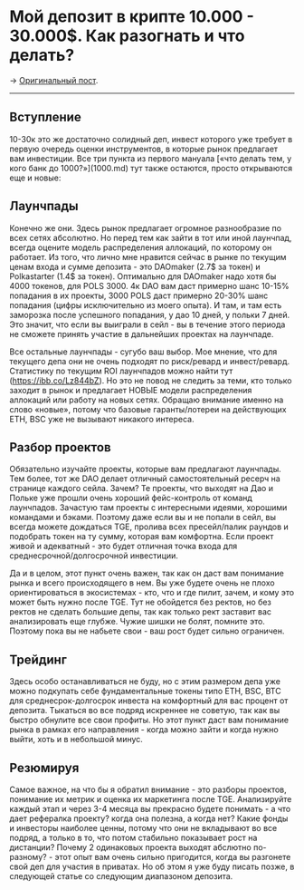 # Мой депозит в крипте 10.000 - 30.000$. Как разогнать и что делать?
-> [Оригинальный пост](https://t.me/idoresearch/199).

---

## Вступление
10-30к это же достаточно солидный деп, инвест которого уже требует в первую очередь оценки инструментов, в которые рынок предлагает вам инвестиции. Все три пункта из первого мануала [«что делать тем, у кого банк до $1000?»]($1000.md) тут также остаются, просто открываются еще и новые:

## Лаунчпады 
Конечно же они. Здесь рынок предлагает огромное разнообразие по всех сетях абсолютно. Но перед тем как зайти в тот или иной лаунчпад, всегда оцените модель распределения аллокаций, по которому он работает. Из того, что лично мне нравится сейчас в рынке по текущим ценам входа и сумме депозита - это DAOmaker (2.7$ за токен) и Polkastarter (1.4$ за токен). Оптимально для DAOmaker надо хотя бы 4000 токенов, для POLS 3000. 4к DAO вам даст примерно шанс 10-15% попадания в их проекты, 3000 POLS даст примерно 20-30% шанс попадания (цифры исключительно из моего опыта). И там, и там есть заморозка после успешного попадания, у дао 10 дней, у польки 7 дней. Это значит, что если вы выиграли в сейл - вы в течение этого периода не сможете принять участие в дальнейших проектах на лаунчпаде.

Все остальные лаунчпады - сугубо ваш выбор. Мое мнение, что для текущего депа они не очень подходят по риск/ревард и инвест/ревард. Статистику по текущим ROI лаунчпадов можно найти тут (https://ibb.co/Lz844bZ). Но это не повод не следить за теми, кто только заходит в рынок и предлагает НОВЫЕ модели распределения аллокаций или работу на новых сетях. Обращаю внимание именно на слово «новые», потому что базовые гаранты/лотереи на действующих ETH, BSC уже не вызывают никакого интереса. 

## Разбор проектов
Обязательно изучайте проекты, которые вам предлагают лаунчпады. Тем более, тот же DAO делает отличный самостоятельный ресерч на странице каждого сейла. Зачем? Те проекты, что выходят на Дао и Польке уже прошли очень хороший фейс-контроль от команд лаунчпадов. Зачастую там проекты с интересными идеями, хорошими командами и бэками. Поэтому даже если вы и не попали в сейл, вы всегда можете дождаться TGE, пролива всех пресейл/палик раундов и подобрать токен на ту сумму, которая вам комфортна. Если проект живой и адекватный - это будет отличная точка входа для среднесрочной/долгосрочной инвестиции. 

Да и в целом, этот пункт очень важен, так как он даст вам понимание рынка и всего происходящего в нем. Вы уже будете очень не плохо ориентироваться в экосистемах - кто, что и где пилит, зачем, и кому это может быть нужно после TGE. Тут не обойдется без ректов, но без ректов не сделать большие депы, так как только рект заставит вас анализировать еще глубже. Чужие шишки не болят, помните это. Поэтому пока вы не набьете свои - ваш рост будет сильно ограничен.

## Трейдинг
Здесь особо останавливаться не буду, но с этим размером депа уже можно подкупать себе фундаментальные токены типо ETH, BSC, BTC для среднесрок-долгосрок инвеста на комфортный для вас процент от депозита. Тыкаться во все подряд искреннее не советую, так  как вы быстро обнулите все свои профиты. Но этот пункт даст вам понимание рынка в рамках его направления - когда можно зайти и когда нужно выйти, хоть и в небольшой минус.

## Резюмируя
Самое важное, на что бы я обратил внимание - это разборы проектов, понимание их метрик и оценка их маркетинга после TGE. Анализируйте каждый этап и через 3-4 месяца вы прекрасно будете понимать - а что дает рефералка проекту? когда она полезна, а когда нет? Какие фонды и инвесторы наиболее ценны, потому что они не вкладывают во все подряд, а только в то, что потом стабильно показывает рост на дистанции? Почему 2 одинаковых проекта выходят абслютно по-разному? - этот опыт вам очень сильно пригодится, когда вы разгонете свой деп для участия в приватах. Но об этом я уже буду писать позже, в следующей статье со следующим диапазоном депозита.